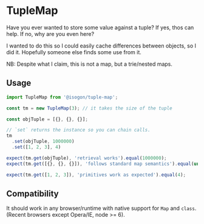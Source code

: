 TupleMap
========

Have you ever wanted to store some value against a tuple? If yes, thos can help. If no, why are you even here?

I wanted to do this so I could easily cache differences between objects, so I did it. Hopefully someone else finds some use from it.

NB: Despite what I claim, this is not a map, but a trie/nested maps.

Usage
-----

```javascript
import TupleMap from '@isogon/tuple-map';

const tm = new TupleMap(3); // it takes the size of the tuple

const objTuple = [{}, {}, {}];

// `set` returns the instance so you can chain calls.
tm
  .set(objTuple, 1000000)
  .set([1, 2, 3], 4)

expect(tm.get(objTuple), 'retrieval works').equal(1000000);
expect(tm.get([{}, {}, {}]), 'follows standard map semantics').equal(undefined);

expect(tm.get([1, 2, 3]), 'primitives work as expected').equal(4);
```

Compatibility
-------------

It should work in any browser/runtime with native support for `Map` and `class`. (Recent browsers except Opera/IE, node >= 6).
